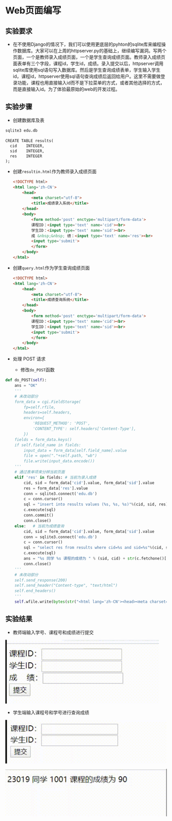 # Web页面编写
## 实验要求
- 在不使用Django的情况下，我们可以使用更底层的pyhton的sqlite库来编程操作数据库。大家可以在上周的httpserver.py的基础上，继续编写漏洞。写两个页面，一个是教师录入成绩页面，一个是学生查询成绩页面。教师录入成绩页面表单有三个字段，课程id，学生id，成绩。录入提交以后，httpserver调用sqlite库使用sql语句写入数据库。然后是学生查询成绩表单，学生输入学生id，课程id，httpserver使用sql语句查询成绩后返回给用户。这里不需要做登录功能，课程也用直接输入id而不是下拉菜单的方式，或者其他选择的方式，而是直接输入id。为了体验最原始的web的开发过程。

## 实验步骤
- 创建数据库及表
```
sqlite3 edu.db

CREATE TABLE results(
  cid    INTEGER,
  sid    INTEGER,
  res    INTEGER
);
```
- 创建`resultin.html`作为教师录入成绩页面
  ```html
  <!DOCTYPE html>
  <html lang='zh-CN'>
      <head>
          <meta charset="utf-8">
          <title>成绩录入系统</title>
      </head>
      <body>
          <form method='post' enctype='multipart/form-data'>
          课程ID：<input type='text' name='cid'><br>
          学生ID：<input type='text' name='sid'><br>
          成 &nbsp;&nbsp; 绩：<input type='text' name='res'><br>
          <input type='submit'>
          </form>
      </body>
  </html>
  ```
- 创建`query.html`作为学生查询成绩页面
  ```html
  <!DOCTYPE html>
  <html lang='zh-CN'>
      <head>
          <meta charset="utf-8">
          <title>成绩查询系统</title>
      </head>
      <body>
          <form method='post' enctype='multipart/form-data'>
          课程ID：<input type='text' name='cid'><br>
          学生ID：<input type='text' name='sid'><br>
          <input type='submit'>
          </form>
      </body>
  </html>
  ```

- 处理 POST 请求

   - 修改`do_POST`函数
```py
def do_POST(self):
    ans = "OK"
    '''
    # 未改动部分
    form_data = cgi.FieldStorage(
        fp=self.rfile,
        headers=self.headers,
        environ={
            'REQUEST_METHOD': 'POST',
            'CONTENT_TYPE': self.headers['Content-Type'],
        })
    fields = form_data.keys()
    if self.field_name in fields:
        input_data = form_data[self.field_name].value
        file = open("."+self.path, "wb")
        file.write(input_data.encode())
    '''
    # 通过表单项来分辨当前页面
    elif 'res' in fields: # 当前为录入成绩
        cid, sid = form_data['cid'].value, form_data['sid'].value
        res = form_data['res'].value
        conn = sqlite3.connect('edu.db')
        c = conn.cursor()
        sql = "insert into results values (%s, %s, %s)"%(cid, sid, res)
        c.execute(sql)
        conn.commit()
        conn.close()
    else:   # 当前为成绩查询
        cid, sid = form_data['cid'].value, form_data['sid'].value
        conn = sqlite3.connect('edu.db')
        c = conn.cursor()
        sql = "select res from results where cid=%s and sid=%s"%(cid, sid)
        c.execute(sql)
        ans = "%s 同学 %s 课程的成绩为 " % (sid, cid) + str(c.fetchone()[0])
        conn.close()
    '''
    # 未改动部分
    self.send_response(200)
    self.send_header("Content-type", "text/html")
    self.end_headers()
    '''
    self.wfile.write(bytes(str("<html lang='zh-CN'><head><meta charset='utf-8'></head><body>%s</body></html>"%(ans)), 'utf-8'))
```

## 实验结果
- 教师端输入学号、课程号和成绩进行提交

![](1.jpg)

- 学生端输入课程号和学号进行查询成绩

![](2.jpg)

![](3.png)